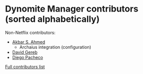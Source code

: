 # Dynomite Manager contributors (sorted alphabetically)

Non-Netflix contributors:

- [Akbar S. Ahmed](https://github.com/akbarahmed)
    - Archaius integration (configuration)
- [David Gereb](https://github.com/DavidGereb)
- [Diego Pacheco](https://github.com/diegopacheco)

[Full contributors list](https://github.com/Netflix/dynomite-manager/graphs/contributors)

